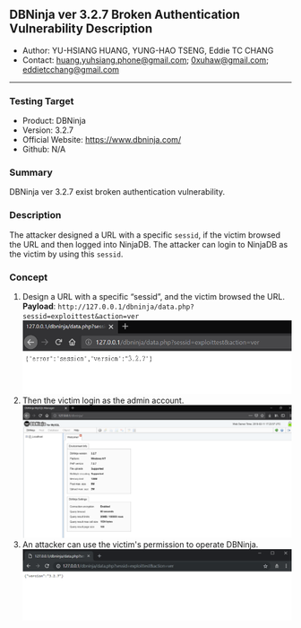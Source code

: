 ## DBNinja ver 3.2.7 Broken Authentication Vulnerability Description
- Author: YU-HSIANG HUANG, YUNG-HAO TSENG, Eddie TC CHANG
- Contact: huang.yuhsiang.phone@gmail.com; 0xuhaw@gmail.com; eddietcchang@gmail.com
---
### Testing Target
- Product: DBNinja
- Version: 3.2.7
- Official Website: https://www.dbninja.com/
- Github: N/A

### Summary
DBNinja ver 3.2.7 exist broken authentication vulnerability.

### Description
The attacker designed a URL with a specific `sessid`, if the victim browsed the URL and then logged into NinjaDB. The attacker can login to NinjaDB as the victim by using this `sessid`.
 
### Concept
1. Design a URL with a specific “sessid”, and the victim browsed the URL.  
 **Payload**: `http://127.0.0.1/dbninja/data.php?sessid=exploittest&action=ver`
![](./png/1.png)
2. Then the victim login as the admin account.
![](./png/2.png)
3. An attacker can use the victim's permission to operate DBNinja.
![](./png/3.png)
<!--stackedit_data:
eyJoaXN0b3J5IjpbMTA5MjAzMDAyNl19
-->
